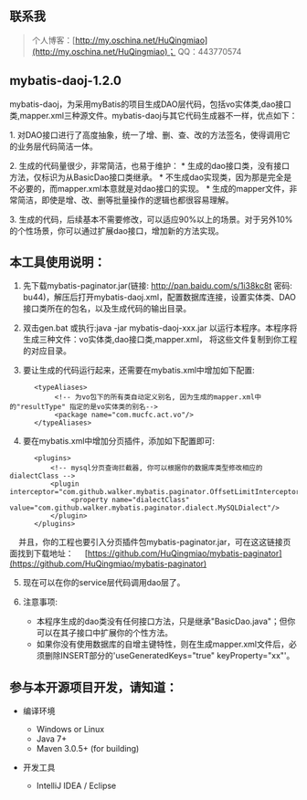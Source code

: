 ﻿## 联系我
> 个人博客：[http://my.oschina.net/HuQingmiao](http://my.oschina.net/HuQingmiao)；
> QQ：443770574


## mybatis-daoj-1.2.0
mybatis-daoj，为采用myBatis的项目生成DAO层代码，包括vo实体类,dao接口类,mapper.xml三种源文件。mybatis-daoj与其它代码生成器不一样，优点如下：
<p/>1. 对DAO接口进行了高度抽象，统一了增、删、查、改的方法签名，使得调用它的业务层代码简洁一体。
<p/>2. 生成的代码量很少，非常简洁，也易于维护：
* 生成的dao接口类，没有接口方法，仅标识为从BasicDao接口类继承。
* 不生成dao实现类，因为那是完全是不必要的，而mapper.xml本意就是对dao接口的实现。
* 生成的mapper文件，非常简洁，即使是增、改、删等批量操作的逻辑也都很容易理解。

<p/>3. 生成的代码，后续基本不需要修改，可以适应90%以上的场景。对于另外10%的个性场景，你可以通过扩展dao接口，增加新的方法实现。


## 本工具使用说明：
 1. 先下载mybatis-paginator.jar(链接: http://pan.baidu.com/s/1i38kc8t 密码: bu44)，解压后打开mybatis-daoj.xml，配置数据库连接，设置实体类、DAO接口类所在的包名，以及生成代码的输出目录。

 2. 双击gen.bat 或执行:java -jar mybatis-daoj-xxx.jar 以运行本程序。本程序将生成三种文件：vo实体类,dao接口类,mapper.xml，
      将这些文件复制到你工程的对应目录。

 3. 要让生成的代码运行起来，还需要在mybatis.xml中增加如下配置:
``` 
      <typeAliases>
           <!-- 为vo包下的所有类自动定义别名, 因为生成的mapper.xml中的"resultType" 指定的是vo实体类的别名-->
           <package name="com.mucfc.act.vo"/>
      </typeAliases>
``` 

 4. 要在mybatis.xml中增加分页插件，添加如下配置即可:
``` 
      <plugins>
          <!-- mysql分页查询拦截器, 你可以根据你的数据库类型修改相应的dialectClass -->
          <plugin interceptor="com.github.walker.mybatis.paginator.OffsetLimitInterceptor">
               <property name="dialectClass" value="com.github.walker.mybatis.paginator.dialect.MySQLDialect"/>
          </plugin>
      </plugins>
``` 
&nbsp;&nbsp;&nbsp;&nbsp;并且，你的工程也要引入分页插件包mybatis-paginator.jar，可在这这链接页面找到下载地址：
&nbsp;&nbsp;&nbsp;&nbsp;[https://github.com/HuQingmiao/mybatis-paginator](https://github.com/HuQingmiao/mybatis-paginator)

 5. 现在可以在你的service层代码调用dao层了。

 6. 注意事项:
    * 本程序生成的dao类没有任何接口方法，只是继承"BasicDao.java"；但你可以在其子接口中扩展你的个性方法。
    * 如果你没有使用数据库的自增主键特性，则在生成mapper.xml文件后，必须删除INSERT部分的'useGeneratedKeys="true" keyProperty="xx"'。


## 参与本开源项目开发，请知道：
* 编译环境
     * Windows or Linux
     * Java 7+
     * Maven 3.0.5+ (for building)

* 开发工具
     * IntelliJ IDEA / Eclipse

